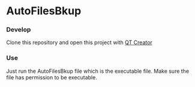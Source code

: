 # AutoFilesBkup

### Develop
Clone this repository and open this project with [QT Creator](http://doc.qt.io/qtcreator/)

### Use
Just run the AutoFilesBkup file which is the executable file. Make sure the file has permission to be executable.
